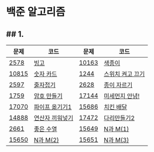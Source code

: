 # 백준 알고리즘

## ## 1.

| 문제                                           | 코드                          | 문제                                           | 코드                          |
| ---------------------------------------------- | ----------------------------- | ---------------------------------------------- | ----------------------------- |
| [2578](https://www.acmicpc.net/problem/2578)   | [빙고](./2578.py)             | [10163](https://www.acmicpc.net/problem/10163) | [색종이](./10163.py)          |
| [10815](https://www.acmicpc.net/problem/10815) | [숫자 카드](./10815.py)       | [1244](https://www.acmicpc.net/problem/1244)   | [스위치 켜고 끄기](./1244.py) |
| [2597](https://www.acmicpc.net/problem/2597)   | [줄자접기](./2597.py)         | [2628](https://www.acmicpc.net/problem/2628)   | [종이 자르기](./2628.py)      |
| [1759](https://www.acmicpc.net/problem/1759)   | [암호 만들기](./1759.py)      | [17144](https://www.acmicpc.net/problem/17144) | [미세먼지 안녕!](./17144.py)  |
| [17070](https://www.acmicpc.net/problem/17070) | [파이프 옮기기1](./17070.py)  | [15686](https://www.acmicpc.net/problem/15686) | [치킨 배달](./15686.py)       |
| [14888](https://www.acmicpc.net/problem/14888) | [연산자 끼워넣기](./14888.py) | [17472](https://www.acmicpc.net/problem/17472) | [다리만들기2](./17472.py)     |
| [2661](https://www.acmicpc.net/problem/2661)   | [좋은 수열](./2661.py)        | [15649](https://www.acmicpc.net/problem/15649) | [N과 M(1)](./15649.py)        |
| [15650](https://www.acmicpc.net/problem/15650) | [N과 M(2)](./15650.py)        | [15651](https://www.acmicpc.net/problem/15651) | [N과 M(3)](./15651.py)        |



